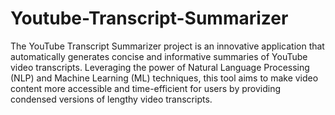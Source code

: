 # Youtube-Transcript-Summarizer
The YouTube Transcript Summarizer project is an innovative application that automatically generates concise and informative summaries of YouTube video transcripts. Leveraging the power of Natural Language Processing (NLP) and Machine Learning (ML) techniques, this tool aims to
make video content more accessible and time-efficient for users by providing condensed versions of lengthy video transcripts.

 
